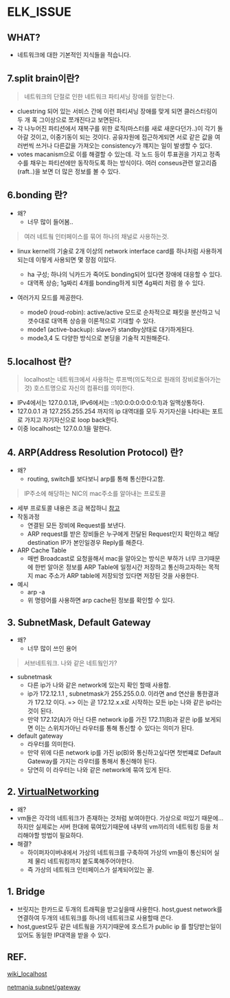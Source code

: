 # ELK_ISSUE

## WHAT?
+ 네트워크에 대한 기본적인 지식들을 적습니다.

## 7.split brain이란?
> 네트워크의 단절로 인한 네트워크 파티셔닝 장애를 일컫는다.
* cluestring 되어 있는 서비스 간에 이런 파티셔닝 장애를 맞게 되면 클러스터링이 두 개 혹 그이상으로 쪼개진다고 보면된다.
* 각 나누어진 파티션에서 재복구를 위한 로직(마스터를 새로 새운다던가..)이 각기 돌아갈 것이고, 이중기동이 되는 것이다. 공유자원에 접근하게되면 서로 같은 값을 여러번씩 쓰거나 다른값을 가져오는 consistency가 꺠지는 일이 발생할 수 있다.
* votes macanism으로 이를 해결할 수 있는데. 각 노드 등이 투표권을 가지고 정족수를 채우는 파티션에만 동작하도록 하는 방식이다. 여러 conseus관련 알고리즘(raft..)을 보면 더 많은 정보를 볼 수 있다. 


## 6.bonding 란? 
* 왜?
  * 너무 많이 들어봄.. 
> 여러 네트웤 인터페이스를 묶어 하나의 채널로 사용하는것. 

* linux kernel의 기술로 2개 이상의 network interface card를 하나처럼 사용하게 되는데 이렇게 사용되면 몇 장점 이있다.
   + ha 구성; 하나의 닉카드가 죽어도 bonding되어 있다면 장애에 대응할 수 있다.
   + 대역폭 상승; 1g짜리 4개를 bonding하게 되면 4g짜리 처럼 쓸 수 있다.
 
* 여러가지 모드를 제공한다.
   + mode0 (roud-robin): active/active 모드로 순차적으로 패킷을 분산하고 닉 갯수대로 대역폭 상승을 이론적으로 기대할 수 있다.
   + mode1 (active-backup): slave가 standby상태로 대기하게된다. 
   + mode3,4 도 다양한 방식으로 본딩을 기술적 지원해준다.


## 5.localhost 란? 
> localhost는 네트워크에서 사용하는 루프백(의도적으로 원래의 장비로돌아가는 것) 호스트명으로 자신의 컴퓨터를 의미한다.

+ IPv4에서는 127.0.0.1과, IPv6에서는 ::1(0:0:0:0:0:0:0:1)과 일맥상통하다. 
+ 127.0.0.1 과 127.255.255.254 까지의 ip 대역대를 모두 자기자신을 나타내는 포트로 가지고 자기자신으로 loop back한다.
+ 이중 localhost는 127.0.0.1을 말한다.



## 4. ARP(Address Resolution Protocol) 란?

* 왜?
  *  routing, switch를 보다보니 arp를 통해 통신한다고함.

> IP주소에 해당하는 NIC의 mac주소를 알아내는 프로토콜

* 세부 프로토콜 내용은 조금 복잡하니 [참고](https://yellowh.tistory.com/20)
* 작동과정
  *  연결된 모든 장비에 Request를 보낸다. 
  * ARP request를 받은 장비들은 누구에게 전달된 Request인지 확인하고 해당 destination IP가 본인일경우 Reply를 해준다. 
* ARP Cache Table
  * 매번 Broadcast로 요청을해서 mac을 알아오는 방식은 부하가 너무 크기때문에 한번 알아온 정보를 ARP Table에 일정시간 저장하고 통신하고자하는 목적지 mac 주소가 ARP table에 저장되엉 있다면 저장된 것을 사용한다. 
* 예시
  * arp -a
  * 위 명령어를 사용하면 arp cache된 정보를 확인할 수 있다. 



## 3. SubnetMask, Default Gateway

* 왜?
  * 너무 많이 쓰인 용어

> 서브네트워크. 나와 같은 네트웤인가?

* subnetmask
  * 다른 ip가 나와 같은 network에 있는지 확인 할때 사용함.
  * ip가 172.12.1.1 , subnetmask가 255.255.0.0. 이라면 and  연산을 통한결과가 172.12 이다. => 이는 곧 172.12.x.x로 시작하는 모든 ip는 나와 같은 ip라는것이 된다. 
  * 만약 172.12(A)가 아닌 다른 network  ip를 가진  172.11(B)과 같은 ip를 보게되면 이는 스위치가아닌 라우터를 통해 통신할 수 있다는 의미가 된다.
* default gateway
  * 라우터를 의미한다. 
  * 만약 위에 다른 network ip를 가진 ip(B)와 통신하고싶다면 첫번쨰로 Default Gateway를 가지는 라우터를 통해서 통신해야 된다. 
  * 당연히 이 라우터는 나와 같은 network에 묶여 있게 된다.



## 2. [VirtualNetworking](http://linux.systemv.pe.kr/virtual-networking-in-linux/)

*  왜?
  * vm들은 각각의 네트워크가 존재하는 것처럼 보여야한다. 가상으로 떠있기 때문에… 하지만 실제로는 서버 한대에 묶여있기때문에 내부의 vm끼리의 네트워킹 등을 처리해야할 방법이 필요하다. 
* 해결?
  * 하이퍼자이버내에서 가상의 네트워크를 구축하여 가상의 vm들이 통신되어 실제 물리 네트워킹까지 붙도록해주어야한다.
  * 즉 가상의 네트워크 인터페이스가 설계되어있는 꼴.



## 1. Bridge

- 브릿지는 한카드로 두개의 트래픽을 받고싶을때 사용한다. host,guest network를 연결하여 두개의 네트워크를 하나의 네트워크로 사용할때 쓴다.
- host,guest모두 같은 네트웤을 가지기때문에 호스트가 public ip 를 할당받는일이있어도 동일한 IP대역을 받을 수 있다.





## REF.
[wiki_localhost](https://ko.wikipedia.org/wiki/Localhost)

[netmania subnet/gateway](https://www.netmanias.com/ko/?m=view&id=blog&no=5403)
